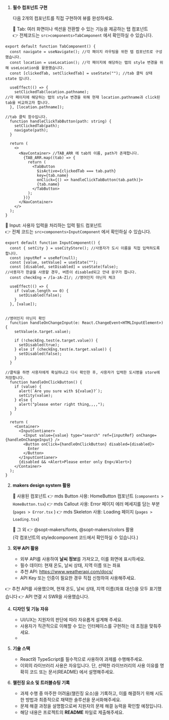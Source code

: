 1. **필수 컴포넌트 구현**
    
    다음 2개의 컴포넌트를 직접 구현하여 뷰를 완성하세요.
    
    📌 Tab: 여러 화면이나 섹션을 전환할 수 있는 기능을 제공하는 탭 컴포넌트 <br/>
  👉 전체코드는 `src>components>TabComponent` 에서 확인하실 수 있습니다.

~~~~~~~~~
export default function TabComponent() {
  const navigate = useNavigate(); //각 페이지 라우팅을 위한 탭 컴포넌트로 구성했습니다.
  const location = useLocation(); //각 페이지에 해당하는 탭의 style 변경을 위해 useLocation을 활용했습니다.
  const [clickedTab, setClickedTab] = useState(""); //tab 클릭 상태 state 입니다.

  useEffect(() => {
    setClickedTab(location.pathname); 
//각 페이지에 해당하는 탭의 style 변경을 위해 현재 location.pathname과 click된 tab을 비교하고자 합니다.
  }, [location.pathname]);

//tab 클릭 함수입니다.
  function handleClickTabButton(path: string) {
    setClickedTab(path);
    navigate(path);
  }

  return (
    <>
      <NavContainer> //TAB_ARR 에 tab의 이름, path가 존재합니다.
        {TAB_ARR.map((tab) => {
          return (
            <TabButton
              $isActive={clickedTab === tab.path}
              key={tab.name}
              onClick={() => handleClickTabButton(tab.path)}>
              {tab.name}
            </TabButton>
          );
        })}
      </NavContainer>
    </>
  );
}
~~~~~~~~~



  📌 Input: 사용자 입력을 처리하는 입력 필드 컴포넌트 <br/>
  👉 전체 코드는 `src>components>InputComponent` 에서 확인하실 수 있습니다.

     
~~~~~~
export default function InputComponent() {
  const { setCity } = useCityStore(); //사용자가 도시 이름을 직접 입력하도록 합니다.
  const inputRef = useRef(null);
  const [value, setValue] = useState("");
  const [disabled, setDisabled] = useState(false);
//사용자가 한글을 사용할 경우, 버튼이 disabled되고 안내 문구가 뜹니다.
  const checkEng = /[a-zA-Z]/; //영어인지 아닌지 체크

  useEffect(() => {
    if (value.length == 0) {
      setDisabled(false);
    }
  }, [value]);


//영어인지 아닌지 확인
  function handleOnChangeInput(e: React.ChangeEvent<HTMLInputElement>) {
    setValue(e.target.value);

    if (!checkEng.test(e.target.value)) {
      setDisabled(true);
    } else if (checkEng.test(e.target.value)) {
      setDisabled(false);
    }
  }

//클릭을 하면 사용자에게 확실하냐고 다시 확인한 후, 사용자가 입력한 도시명을 store에 저장합니다.
  function handleOnClickButton() {
    if (value) {
      alert(`Are you sure with ${value}?`);
      setCity(value);
    } else {
      alert("please enter right thing,,,,");
    }
  }

  return (
    <Container>
      <InputContianer>
        <Input value={value} type="search" ref={inputRef} onChange={handleOnChangeInput} />
        <Button onClick={handleOnClickButton} disabled={disabled}>
          Enter
        </Button>
      </InputContianer>
      {disabled && <Alert>Please enter only Eng</Alert>}
    </Container>
  );
}
~~~~~~


2. **makers design system 활용**

    📌 사용된 컴포넌트
   👉 mds Button 사용: HomeButton 컴포넌트 (`components > HomeButton.tsx`)
   👉 mds Callout 사용: Error 페이지 에러 메세지를 담는 부분 (`pages > Error.tsx` )
   👉 mds Skeleton 사용: Loading 페이지 (`pages > Loading.tsx`)

   📌 그 외
   👉 @sopt-makers/fonts, @sopt-makers/colors 활용 <br/>
   (각 컴포넌트의 styledcomponent 코드에서 확인하실 수 있습니다.)
   

3. **외부 API 활용**
    - 외부 API를 사용하여 **날씨 정보**를 가져오고, 이를 화면에 표시하세요.
    - 필수 데이터: 현재 온도, 날씨 상태, 지역 이름 또는 좌표
    - 추천 API: https://www.weatherapi.com/docs/
    - API Key 또는 인증이 필요한 경우 직접 신청하여 사용해주세요.
  
  👉 추천 API를 사용했으며, 현재 온도, 날씨 상태, 지역 이름(좌표 대신)을 모두 표기했습니다
  👉 API 연결 시 SWR을 사용했습니다.
   
4. **디자인 및 기능 자유**
    - UI/UX는 지원자의 판단에 따라 자유롭게 설계해 주세요.
    - 사용자가 직관적으로 이해할 수 있는 인터페이스를 구현하는 데 초점을 맞춰주세요.
    - 
5. **기술 스택**
    - React와 TypeScript를 필수적으로 사용하여 과제를 수행해주세요.
    - 이외의 라이브러리 사용은 자유입니다. 단, 선택한 라이브러리의 사용 이유를 명확히 코드 또는 문서(README) 에서 설명해주세요.



  
6.  **챌린징 요소 및 트러블슈팅 기록**
    - 과제 수행 중 마주한 어려움(챌린징 요소)을 기록하고, 이를 해결하기 위해 시도한 방법과 최종적으로 채택한 솔루션을 문서화해주세요.
    - 문제 해결 과정을 설명함으로써 지원자의 문제 해결 능력을 확인할 예정입니다.
    - 해당 내용은 프로젝트의 **README** 파일로 제출해주세요.
  
   
